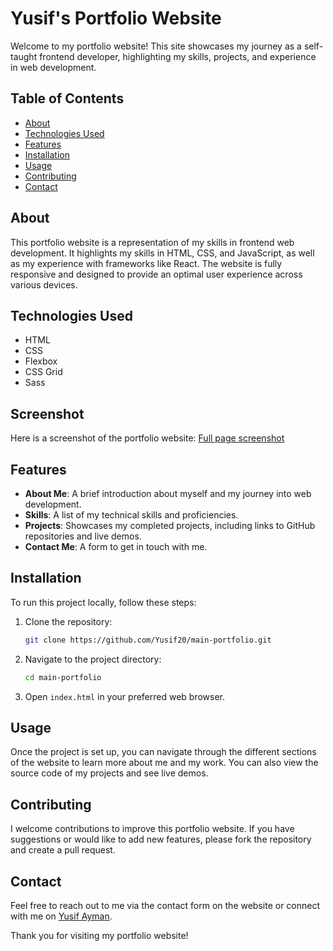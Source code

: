 # Yusif's Portfolio Website

Welcome to my portfolio website! This site showcases my journey as a self-taught frontend developer, highlighting my skills, projects, and experience in web development.

## Table of Contents

- [About](#about)
- [Technologies Used](#technologies-used)
- [Features](#features)
- [Installation](#installation)
- [Usage](#usage)
- [Contributing](#contributing)
- [Contact](#contact)

## About

This portfolio website is a representation of my skills in frontend web development. It highlights my skills in HTML, CSS, and JavaScript, as well as my experience with frameworks like React. The website is fully responsive and designed to provide an optimal user experience across various devices.

## Technologies Used

- HTML
- CSS
- Flexbox
- CSS Grid
- Sass

## Screenshot

Here is a screenshot of the portfolio website:
[Full page screenshot](./images/screenshot.png)

## Features

- **About Me**: A brief introduction about myself and my journey into web development.
- **Skills**: A list of my technical skills and proficiencies.
- **Projects**: Showcases my completed projects, including links to GitHub repositories and live demos.
- **Contact Me**: A form to get in touch with me.

## Installation

To run this project locally, follow these steps:

1. Clone the repository:
   ```sh
   git clone https://github.com/Yusif20/main-portfolio.git
   ```
2. Navigate to the project directory:
   ```sh
   cd main-portfolio
   ```
3. Open `index.html` in your preferred web browser.

## Usage

Once the project is set up, you can navigate through the different sections of the website to learn more about me and my work. You can also view the source code of my projects and see live demos.

## Contributing

I welcome contributions to improve this portfolio website. If you have suggestions or would like to add new features, please fork the repository and create a pull request.

## Contact

Feel free to reach out to me via the contact form on the website or connect with me on [Yusif Ayman](https://www.linkedin.com/in/yussif-ayman/).

Thank you for visiting my portfolio website!
